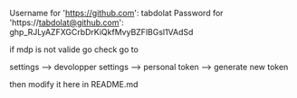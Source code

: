 Username for 'https://github.com': tabdolat
Password for 'https://tabdolat@github.com': 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



if mdp is not valide go check go to 

settings --> devolopper settings --> personal token --> generate new token

then modify it here in README.md
